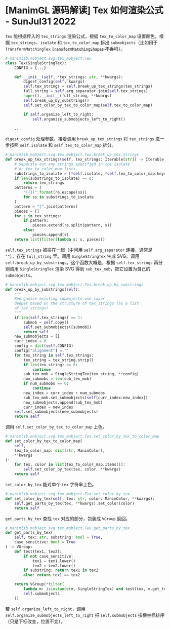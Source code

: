 # [ManimGL 源码解读] Tex 如何渲染公式 - SunJul31 2022
`Tex` 能根据传入的 `tex_strings` 渲染公式，根据 `tex_to_color_map` 设置颜色，根据 `tex_strings`、`isolate` 和 `tex_to_color_map` 拆出 `submobjects`（比如用于 `TransformMatchingTex` ~~`TransformMatchingShapes` 不香吗~~）。
```py
# manimlib.mobject.svg.tex_mobject.Tex
class Tex(SingleStringTex):
    CONFIG = {...}

    def __init__(self, *tex_strings: str, **kwargs):
        digest_config(self, kwargs)
        self.tex_strings = self.break_up_tex_strings(tex_strings)
        full_string = self.arg_separator.join(self.tex_strings)
        super().__init__(full_string, **kwargs)
        self.break_up_by_substrings()
        self.set_color_by_tex_to_color_map(self.tex_to_color_map)

        if self.organize_left_to_right:
            self.organize_submobjects_left_to_right()
    
    ...
```
`digest_config` 处理参数，接着调用 `break_up_tex_strings` 将 `tex_strings` 进一步按照 `self.isolate` 和 `self.tex_to_color_map` 拆分。
```py
# manimlib.mobject.svg.tex_mobject.Tex.break_up_tex_strings
def break_up_tex_strings(self, tex_strings: Iterable[str]) -> Iterable[str]:
    # Separate out any strings specified in the isolate
    # or tex_to_color_map lists.
    substrings_to_isolate = [*self.isolate, *self.tex_to_color_map.keys()]
    if len(substrings_to_isolate) == 0:
        return tex_strings
    patterns = (
        "({})".format(re.escape(ss))
        for ss in substrings_to_isolate
    )
    pattern = "|".join(patterns)
    pieces = []
    for s in tex_strings:
        if pattern:
            pieces.extend(re.split(pattern, s))
        else:
            pieces.append(s)
    return list(filter(lambda s: s, pieces))
```
`self.tex_strings` 被拼在一起（中间用 `self.arg_separator` 连接，通常是 `""`），存在 `full_string` 里。调用 `SingleStringTex` 生成 SVG。调用 `self.break_up_by_substrings`。这个函数大概是，根据 `self.tex_strings` 再分别调用 `SingleStringTex` 渲染 SVG 得到 `sub_tex_mob`，把它设置为自己的 `submobjects`。
```py
# manimlib.mobject.svg.tex_mobject.Tex.break_up_by_substrings
def break_up_by_substrings(self):
    """
    Reorganize existing submojects one layer
    deeper based on the structure of tex_strings (as a list
    of tex_strings)
    """
    if len(self.tex_strings) == 1:
        submob = self.copy()
        self.set_submobjects([submob])
        return self
    new_submobjects = []
    curr_index = 0
    config = dict(self.CONFIG)
    config["alignment"] = ""
    for tex_string in self.tex_strings:
        tex_string = tex_string.strip()
        if len(tex_string) == 0:
            continue
        sub_tex_mob = SingleStringTex(tex_string, **config)
        num_submobs = len(sub_tex_mob)
        if num_submobs == 0:
            continue
        new_index = curr_index + num_submobs
        sub_tex_mob.set_submobjects(self[curr_index:new_index])
        new_submobjects.append(sub_tex_mob)
        curr_index = new_index
    self.set_submobjects(new_submobjects)
    return self
```
调用 `self.set_color_by_tex_to_color_map` 上色。
```py
# manimlib.mobject.svg.tex_mobject.Tex.set_color_by_tex_to_color_map
def set_color_by_tex_to_color_map(
    self,
    tex_to_color_map: dict[str, ManimColor],
    **kwargs
):
    for tex, color in list(tex_to_color_map.items()):
        self.set_color_by_tex(tex, color, **kwargs)
    return self
```
`set_color_by_tex` 能对单个 `tex` 字符串上色。
```py
# manimlib.mobject.svg.tex_mobject.Tex.set_color_by_tex
def set_color_by_tex(self, tex: str, color: ManimColor, **kwargs):
    self.get_parts_by_tex(tex, **kwargs).set_color(color)
    return self
```
`get_parts_by_tex` 查找 `tex` 对应的部分，包装成 `VGroup` 返回。
```py
# manimlib.mobject.svg.tex_mobject.Tex.get_parts_by_tex
def get_parts_by_tex(
    self, tex: str, substring: bool = True,
    case_sensitive: bool = True
) -> VGroup:
    def test(tex1, tex2):
        if not case_sensitive:
            tex1 = tex1.lower()
            tex2 = tex2.lower()
        if substring: return tex1 in tex2
        else: return tex1 == tex2

    return VGroup(*filter(
        lambda m: isinstance(m, SingleStringTex) and test(tex, m.get_tex()),
        self.submobjects
    ))
```
若 `self.organize_left_to_right`，调用 `self.organize_submobjects_left_to_right` 把 `self.submobjects` 按横坐标排序（只是下标改变，位置不变）。
